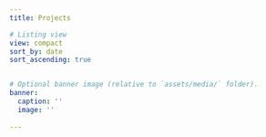 ```yaml
---
title: Projects

# Listing view
view: compact
sort_by: date
sort_ascending: true


# Optional banner image (relative to `assets/media/` folder).
banner:
  caption: ''
  image: ''
 
---
```

